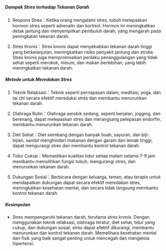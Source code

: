 ##### Dampak Stres terhadap Tekanan Darah

1. Respons Stres：Ketika orang mengalami stres, tubuh melepaskan hormon stres seperti adrenalin dan kortisol. Hormon ini meningkatkan detak jantung dan menyempitkan pembuluh darah, yang mengarah pada peningkatan tekanan darah.

2. Stres Kronis：Stres kronis dapat menyebabkan tekanan darah tinggi yang berkelanjutan, meningkatkan risiko penyakit jantung dan stroke. Stres kronis juga mempromosikan perilaku penanggulangan yang tidak sehat seperti merokok, minum, dan makan berlebihan, yang lebih meningkatkan tekanan darah.

##### Metode untuk Meredakan Stres

1. Teknik Relaksasi：Teknik seperti pernapasan dalam, meditasi, yoga, dan tai chi secara efektif mereduksi stres dan membantu menurunkan tekanan darah.

2. Olahraga Rutin：Olahraga aerobik sedang, seperti berjalan, jogging, dan berenang, dapat melepaskan stres dan merangsang pelepasan endorfin, membantu menurunkan tekanan darah.

3. Diet Sehat：Diet seimbang dengan banyak buah, sayuran, dan biji-bijian, sambil menghindari makanan dengan garam dan lemak tinggi, dapat mengurangi stres dan membantu kontrol tekanan darah.

4. Tidur Cukup：Memastikan kualitas tidur setiap malam selama 7-9 jam membantu memulihkan fungsi tubuh, mengurangi stres, dan menurunkan tekanan darah.

5. Dukungan Sosial：Berbicara dengan keluarga, teman, atau terapis untuk mendapatkan dukungan dapat secara efektif meredakan stres, meningkatkan kesehatan mental, dan secara tidak langsung membantu kontrol tekanan darah.

##### Kesimpulan
* Stres mempengaruhi tekanan darah, terutama stres kronis. Dengan menggunakan teknik relaksasi, olahraga teratur, diet sehat, tidur yang cukup, dan dukungan sosial, stres dapat efektif dikurangi, membantu menurunkan dan kontrol tekanan darah. Memelihara kesehatan mental dan fisik yang baik sangat penting untuk mencegah dan mengelola hipertensi.
